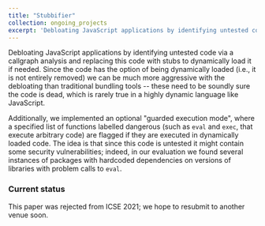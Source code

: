 ```yaml
---
title: "Stubbifier"
collection: ongoing_projects
excerpt: 'Debloating JavaScript applications by identifying untested code via a callgraph analysis, and replacing this code with stubs to dynamically it if needed.'
---
```


Debloating JavaScript applications by identifying untested code via a callgraph analysis and replacing this code with stubs to dynamically load it if needed.
Since the code has the option of being dynamically loaded (i.e., it is not entirely removed) we can be much more aggressive with the debloating than traditional bundling tools -- these need to be soundly sure the code is dead, which is rarely true in a highly dynamic language like JavaScript.

Additionally, we implemented an optional "guarded execution mode", where a specified list of functions labelled dangerous (such as `eval` and `exec`, that execute arbitrary code) are flagged if they are executed in dynamically loaded code.
The idea is that since this code is untested it might contain some security vulnerabilities; indeed, in our evaluation we found several instances of packages with hardcoded dependencies on versions of libraries with problem calls to `eval`. 

### Current status
This paper was rejected from ICSE 2021; we hope to resubmit to another venue soon.